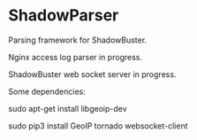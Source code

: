 ShadowParser
============

Parsing framework for ShadowBuster.

Nginx access log parser in progress.

ShadowBuster web socket server in progress.

Some dependencies:

sudo apt-get install libgeoip-dev

sudo pip3 install GeoIP tornado websocket-client